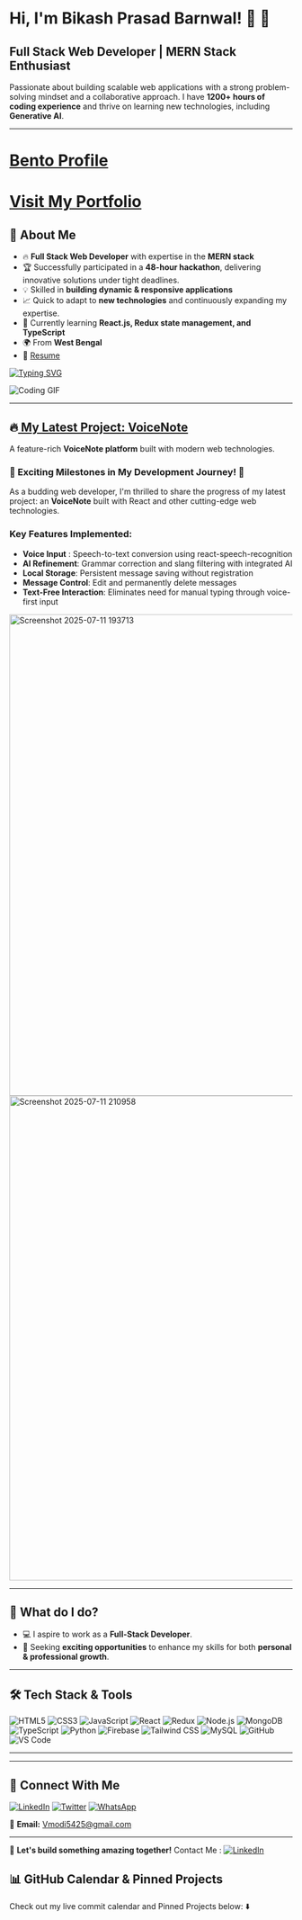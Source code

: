 # Hi, I'm Bikash Prasad Barnwal! 👋 🚀

## Full Stack Web Developer | MERN Stack Enthusiast

Passionate about building scalable web applications with a strong problem-solving mindset and a collaborative approach. I have **1200+ hours of coding experience** and thrive on learning new technologies, including **Generative AI**.

---
# [Bento Profile](https://bento.me/bikash-prasad-barnwal)
# [Visit My Portfolio](https://statuesque-salamander-97bcbe.netlify.app/)
## 🚀 About Me

- 🔥 **Full Stack Web Developer** with expertise in the **MERN stack**
- 🏆 Successfully participated in a **48-hour hackathon**, delivering innovative solutions under tight deadlines.
- 💡 Skilled in **building dynamic & responsive applications**
- 📈 Quick to adapt to **new technologies** and continuously expanding my expertise.
- 🎯 Currently learning **React.js, Redux state management, and TypeScript**
- 🌍 From **West Bengal**
- 📃 [Resume](https://drive.google.com/file/d/1PAIcz3zjrIYvXF4ntgAiBSaEN2ktr9dn/view?usp=sharing)

[![Typing SVG](https://readme-typing-svg.herokuapp.com?font=Fira+Code&weight=500&size=22&pause=1000&color=36BCF7&vCenter=true&width=500&lines=Hey!+I'm+Bikash+👋;Full+Stack+Developer+💻;Always+learning+new+things+🚀)](https://git.io/typing-svg)


![Coding GIF](https://user-images.githubusercontent.com/74038190/212750147-854a394f-fee9-4080-9770-78a4b7ece53f.gif)


---

## 🔥<a href="https://voice-note-3d8b.vercel.app/" target="_blank" rel="noopener noreferrer"> My Latest Project: VoiceNote</a>
A feature-rich **VoiceNote platform** built with modern web technologies.

### 🚀 Exciting Milestones in My Development Journey! 🚀
As a budding web developer, I'm thrilled to share the progress of my latest project: an **VoiceNote** built with React and other cutting-edge web technologies.

### Key Features Implemented:
- **Voice Input** : Speech-to-text conversion using react-speech-recognition
- **AI Refinement**: Grammar correction and slang filtering with integrated AI
- **Local Storage**: Persistent message saving without registration
- **Message Control**: Edit and permanently delete messages
- **Text-Free Interaction**: Eliminates need for manual typing through voice-first input

  
<img width="1897" height="856" alt="Screenshot 2025-07-11 193713" src="https://github.com/user-attachments/assets/6c6fdfd5-d2f1-42ec-b980-2940f2fb6a45" />

<img width="1880" height="862" alt="Screenshot 2025-07-11 210958" src="https://github.com/user-attachments/assets/7fc9b2e8-4743-4369-b328-1a62c79e932b" />

---

## 📌 What do I do?

- 💻 I aspire to work as a **Full-Stack Developer**.
- 🌱 Seeking **exciting opportunities** to enhance my skills for both **personal & professional growth**.

---

## 🛠️ Tech Stack & Tools

![HTML5](https://img.shields.io/badge/HTML5-E34F26?style=for-the-badge&logo=html5&logoColor=white)
![CSS3](https://img.shields.io/badge/CSS3-1572B6?style=for-the-badge&logo=css3&logoColor=white)
![JavaScript](https://img.shields.io/badge/JavaScript-F7DF1E?style=for-the-badge&logo=javascript&logoColor=black)
![React](https://img.shields.io/badge/React-61DAFB?style=for-the-badge&logo=react&logoColor=black)
![Redux](https://img.shields.io/badge/Redux-764ABC?style=for-the-badge&logo=redux&logoColor=white)
![Node.js](https://img.shields.io/badge/Node.js-339933?style=for-the-badge&logo=node.js&logoColor=white)
![MongoDB](https://img.shields.io/badge/MongoDB-4EA94B?style=for-the-badge&logo=mongodb&logoColor=white)
![TypeScript](https://img.shields.io/badge/TypeScript-007ACC?style=for-the-badge&logo=typescript&logoColor=white)
![Python](https://img.shields.io/badge/Python-3776AB?style=for-the-badge&logo=python&logoColor=white)
![Firebase](https://img.shields.io/badge/Firebase-FFCA28?style=for-the-badge&logo=firebase&logoColor=black)
![Tailwind CSS](https://img.shields.io/badge/Tailwind_CSS-38B2AC?style=for-the-badge&logo=tailwind-css&logoColor=white)
![MySQL](https://img.shields.io/badge/MySQL-4479A1?style=for-the-badge&logo=mysql&logoColor=white)
![GitHub](https://img.shields.io/badge/GitHub-181717?style=for-the-badge&logo=github&logoColor=white)
![VS Code](https://img.shields.io/badge/VS%20Code-007ACC?style=for-the-badge&logo=visual-studio-code&logoColor=white)

---




---

## 📩 Connect With Me

<a href="https://www.linkedin.com/in/bikash-prasad-barnwal-a3720a229/" target="_blank" rel="noopener noreferrer">![LinkedIn](https://img.shields.io/badge/LinkedIn-0077B5?style=for-the-badge&logo=linkedin&logoColor=white)</a>
<a href="https://x.com/vmodi5425" target="_blank" rel="noopener noreferrer">![Twitter](https://img.shields.io/badge/Twitter-1DA1F2?style=for-the-badge&logo=twitter&logoColor=white)</a>
<a href="https://wa.me/8250204797" target="_blank" rel="noopener noreferrer">![WhatsApp](https://img.shields.io/badge/WhatsApp-25D366?style=for-the-badge&logo=whatsapp&logoColor=white)</a>

📧 **Email:** Vmodi5425@gmail.com

---

🚀 **Let's build something amazing together!**
Contact Me : <a href="https://www.linkedin.com/in/bikash-prasad-barnwal-a3720a229/" target="_blank" rel="noopener noreferrer">![LinkedIn](https://img.shields.io/badge/LinkedIn-0077B5?style=for-the-badge&logo=linkedin&logoColor=white)</a>

## 📊 GitHub Calendar & Pinned Projects
Check out my live commit calendar and Pinned Projects below: 
⬇️

